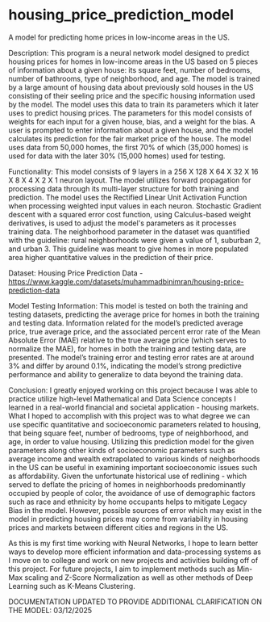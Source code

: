 # housing_price_prediction_model
A model for predicting home prices in low-income areas in the US.

Description: This program is a neural network model designed to predict housing prices for homes
in low-income areas in the US based on 5 pieces of information about a given house: 
its square feet, number of bedrooms, number of bathrooms, type of neighborhood, and age. 
The model is trained by a large amount of housing data about previously sold houses in the 
US consisting of their seeling price and the specific housing information used by the model. 
The model uses this data to train its parameters which it later uses to predict housing prices. 
The parameters for this model consists of weights for each input for a given house, bias, and 
a weight for the bias. A user is prompted to enter information about a given house, and the model 
calculates its prediction for the fair market price of the house. The model uses data from 50,000
homes, the first 70% of which (35,000 homes) is used for data with the later 30% (15,000 homes)
used for testing.

Functionality: This model consists of 9 layers in a 256 X 128 X 64 X 32 X 16 X 8 X 4 X 2 X 1
neuron layout. The model utilizes forward propagation for processing data through its multi-layer 
structure for both training and prediction. The model uses the Rectified Linear Unit Activation 
Function when processing weighted input values in each neuron. Stochastic Gradient descent
with a squared error cost function, using Calculus-based weight derivatives, is used to adjust 
the model's parameters as it processes training data. The neighborhood parameter in the dataset
was quantified with the guideline: rural neighborhoods were given a value of 1, suburban 2, and
urban 3. This guideline was meant to give homes in more populated area higher quantitative values
in the prediction of their price.

Dataset: Housing Price Prediction Data -
https://www.kaggle.com/datasets/muhammadbinimran/housing-price-prediction-data

Model Testing Information: This model is tested on both the training and testing datasets, predicting the average 
price for homes in both the training and testing data. Information related for the model’s predicted average price, 
true average price, and the associated percent error rate of the Mean Absolute Error (MAE) relative to the true average 
price (which serves to normalize the MAE), for homes in both the training and testing data, are presented. The model’s 
training error and testing error rates are at around 3% and differ by around 0.1%, indicating the model’s strong predictive 
performance and ability to generalize to data beyond the training data.

Conclusion: I greatly enjoyed working on this project because I was able to practice utilize
high-level Mathematical and Data Science concepts I learned in a real-world financial and societal application -
housing markets. What I hoped to accomplish with this project was to what degree we can use specific 
quantitative and socioeconomic parameters related to housing, that being square feet, number of
bedrooms, type of neighborhood, and age, in order to value housing. Utilizing this prediction model for the given
parameters along other kinds of socioeconomic parameters such as average income and wealth extrapolated to various 
kinds of neighborhoods in the US can be useful in examining important socioeconomic issues such as affordability. 
Given the unfortunate historical use of redlining - which served to deflate the pricing of homes in neighborhoods predominantly
occupied by people of color, the avoidance of use of demographic factors such as race and ethnicity by home 
occupants helps to mitigate Legacy Bias in the model. However, possible sources of error which may exist in 
the model in predicting housing prices may come from variability in housing prices and markets between different cities 
and regions in the US.

As this is my first time working with Neural Networks, I hope to learn better ways to develop more efficient
information and data-processing systems as I move on to college and work on new projects and activities building
off of this project. For future projects, I aim to implement methods such as Min-Max scaling
and Z-Score Normalization as well as other methods of Deep Learning such as K-Means Clustering.


DOCUMENTATION UPDATED TO PROVIDE ADDITIONAL CLARIFICATION ON THE MODEL: 03/12/2025
